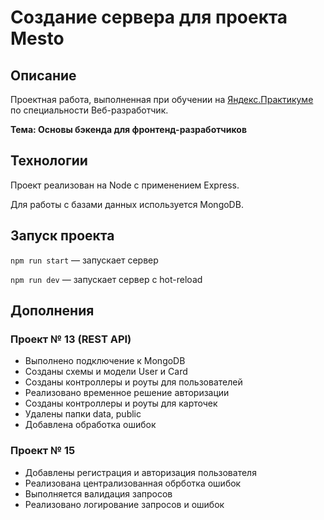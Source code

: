 # Создание сервера для проекта Mesto

## Описание

Проектная работа, выполненная при обучении на [Яндекс.Практикуме](https://praktikum.yandex.ru/)
по специальности Веб-разработчик.

**Тема: Основы бэкенда для фронтенд-разработчиков**


## Технологии

Проект реализован на Node с применением Express.

Для работы с базами данных используется MongoDB.


## Запуск проекта

`npm run start` — запускает сервер

`npm run dev` — запускает сервер с hot-reload


## Дополнения

### Проект № 13 (REST API)

* Выполнено подключение к MongoDB
* Созданы схемы и модели User и Card
* Созданы контроллеры и роуты для пользователей
* Реализовано временное решение авторизации
* Созданы контроллеры и роуты для карточек
* Удалены папки data, public
* Добавлена обработка ошибок

### Проект № 15

* Добавлены регистрация и авторизация пользователя
* Реализована централизованная обрботка ошибок
* Выполняется валидация запросов
* Реализовано логирование запросов и ошибок
